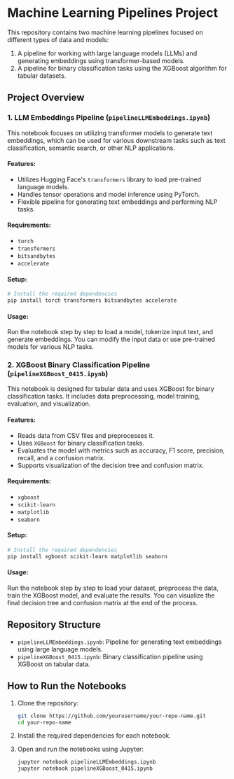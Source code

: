 # Machine Learning Pipelines Project

This repository contains two machine learning pipelines focused on different types of data and models:
1. A pipeline for working with large language models (LLMs) and generating embeddings using transformer-based models.
2. A pipeline for binary classification tasks using the XGBoost algorithm for tabular datasets.

## Project Overview

### 1. LLM Embeddings Pipeline (`pipelineLLMEmbeddings.ipynb`)
This notebook focuses on utilizing transformer models to generate text embeddings, which can be used for various downstream tasks such as text classification, semantic search, or other NLP applications.

#### Features:
- Utilizes Hugging Face's `transformers` library to load pre-trained language models.
- Handles tensor operations and model inference using PyTorch.
- Flexible pipeline for generating text embeddings and performing NLP tasks.

#### Requirements:
- `torch`
- `transformers`
- `bitsandbytes`
- `accelerate`

#### Setup:
```bash
# Install the required dependencies
pip install torch transformers bitsandbytes accelerate
```

#### Usage:
Run the notebook step by step to load a model, tokenize input text, and generate embeddings. You can modify the input data or use pre-trained models for various NLP tasks.

### 2. XGBoost Binary Classification Pipeline (`pipelineXGBoost_0415.ipynb`)
This notebook is designed for tabular data and uses XGBoost for binary classification tasks. It includes data preprocessing, model training, evaluation, and visualization.

#### Features:
- Reads data from CSV files and preprocesses it.
- Uses `XGBoost` for binary classification tasks.
- Evaluates the model with metrics such as accuracy, F1 score, precision, recall, and a confusion matrix.
- Supports visualization of the decision tree and confusion matrix.

#### Requirements:
- `xgboost`
- `scikit-learn`
- `matplotlib`
- `seaborn`

#### Setup:
```bash
# Install the required dependencies
pip install xgboost scikit-learn matplotlib seaborn
```

#### Usage:
Run the notebook step by step to load your dataset, preprocess the data, train the XGBoost model, and evaluate the results. You can visualize the final decision tree and confusion matrix at the end of the process.

## Repository Structure

- `pipelineLLMEmbeddings.ipynb`: Pipeline for generating text embeddings using large language models.
- `pipelineXGBoost_0415.ipynb`: Binary classification pipeline using XGBoost on tabular data.

## How to Run the Notebooks
1. Clone the repository:
   ```bash
   git clone https://github.com/yourusername/your-repo-name.git
   cd your-repo-name
   ```

2. Install the required dependencies for each notebook.

3. Open and run the notebooks using Jupyter:
   ```bash
   jupyter notebook pipelineLLMEmbeddings.ipynb
   jupyter notebook pipelineXGBoost_0415.ipynb
   ```
